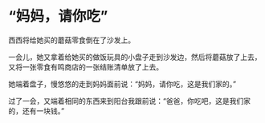 # “妈妈，请你吃”

西西将给她买的蘑菇零食倒在了沙发上。

一会儿，她又拿着给她买的做饭玩具的小盘子走到沙发边，然后将蘑菇放了上去，又将一张零食有鸣商店的一张结账清单放了上去。

她端着盘子，慢悠悠的走到妈妈面前说：“妈妈，请你吃，这是我们家的。”

过了一会，又端着相同的东西来到阳台我跟前说：“爸爸，你吃吧，这是我们家的，还有一块钱。”

